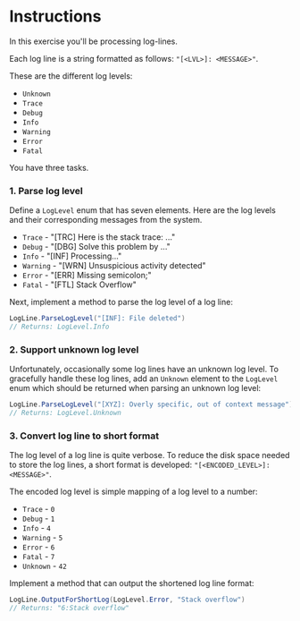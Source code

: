 # Instructions

In this exercise you'll be processing log-lines.

Each log line is a string formatted as follows: `"[<LVL>]: <MESSAGE>"`.

These are the different log levels:

- `Unknown`
- `Trace`
- `Debug`
- `Info`
- `Warning`
- `Error`
- `Fatal`

You have three tasks.

### 1. Parse log level

Define a `LogLevel` enum that has seven elements. Here are the log levels and their corresponding messages from the system.

- `Trace` - "[TRC] Here is the stack trace: ..."
- `Debug` - "[DBG] Solve this problem by ..."
- `Info` - "[INF] Processing..."
- `Warning` - "[WRN] Unsuspicious activity detected"
- `Error` - "[ERR] Missing semicolon;"
- `Fatal` - "[FTL] Stack Overflow"

Next, implement a method to parse the log level of a log line:

```csharp
LogLine.ParseLogLevel("[INF]: File deleted")
// Returns: LogLevel.Info
```

### 2. Support unknown log level

Unfortunately, occasionally some log lines have an unknown log level. To gracefully handle these log lines, add an `Unknown` element to the `LogLevel` enum which should be returned when parsing an unknown log level:

```csharp
LogLine.ParseLogLevel("[XYZ]: Overly specific, out of context message")
// Returns: LogLevel.Unknown
```

### 3. Convert log line to short format

The log level of a log line is quite verbose. To reduce the disk space needed to store the log lines, a short format is developed: `"[<ENCODED_LEVEL>]:<MESSAGE>"`.

The encoded log level is simple mapping of a log level to a number:

- `Trace` - `0`
- `Debug` - `1`
- `Info` - `4`
- `Warning` - `5`
- `Error` - `6`
- `Fatal` - `7`
- `Unknown` - `42`

Implement a method that can output the shortened log line format:

```csharp
LogLine.OutputForShortLog(LogLevel.Error, "Stack overflow")
// Returns: "6:Stack overflow"
```
